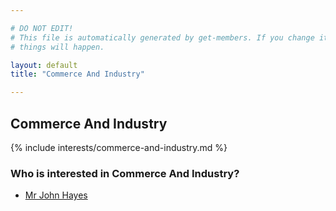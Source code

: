 ```yaml
---

# DO NOT EDIT!
# This file is automatically generated by get-members. If you change it, bad
# things will happen.

layout: default
title: "Commerce And Industry"

---
```


## Commerce And Industry

{% include interests/commerce-and-industry.md %}

### Who is interested in Commerce And Industry?


* [Mr John Hayes](/members/mr-john-hayes.html)
